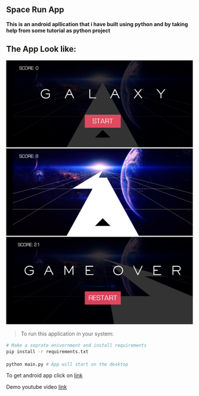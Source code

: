 ## Space Run App

**This is an android apllication that i have built using python and by taking help from some tutorial as python project**

## The App Look like:

![](asset/1.jpg)
![](asset/2.jpg)
![](asset/3.jpg)



> To run this application in your system:
```sh
# Make a seprate enivornment and install requirements
pip install -r requirements.txt

python main.py # App will start on the desktop


```
To get android app click on [link](https://drive.google.com/file/d/1t8FmDgd31XX3mcr61csV_QTHOyx1fjxs/view?usp=sharing)

Demo youtube video [link](https://www.youtube.com/watch?v=53eN27rmaUM)
